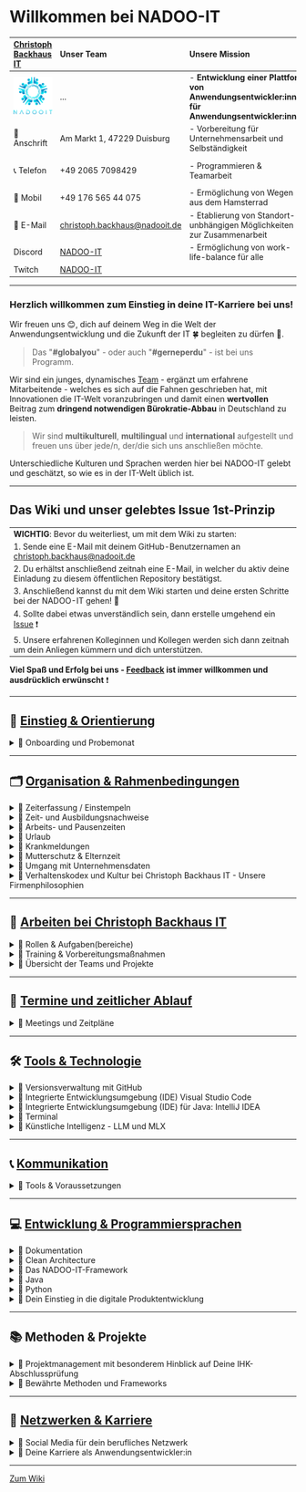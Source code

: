 # Willkommen bei NADOO-IT

| [Christoph Backhaus IT](https://wirrettendeinezeit.de) | **Unser Team**                                        | **Unsere Mission**                                                                              | **Unsere Kernwerte**                                                                             |
| :----------------------------------------------------- | :---------------------------------------------------- | :---------------------------------------------------------------------------------------------- | :----------------------------------------------------------------------------------------------- |
| ![NADOO-IT](images/nadooit.png)                        | ...                                                   | - **Entwicklung einer Plattform von Anwendungsentwickler:innen für Anwendungsentwickler:innen** | - **Es gibt keine Fehler, sondern ausschließlich Chancen, sich gemeinsam weiterzuentwickeln!** |
| 🏣 Anschrift                                           | Am Markt 1, 47229 Duisburg                            | - Vorbereitung für Unternehmensarbeit und Selbständigkeit                                       | - **Es gibt keine dummen Fragen!**                                                               |
| 📞 Telefon                                             | +49 2065 7098429                                      | - Programmieren & Teamarbeit                                                                    | - **nur gemeinsam/zusammen sind wir stark!**                                                     |
| 📱 Mobil                                               | +49 176 565 44 075                                    | - Ermöglichung von Wegen aus dem Hamsterrad                                                     |                                                                                                  |
| 📧 E-Mail                                              | <christoph.backhaus@nadooit.de>                       | - Etablierung von Standort-unbhängigen Möglichkeiten zur Zusammenarbeit                         |                                                                                                  |
| Discord                                                | [NADOO-IT](https://discord.gg/Ffv4JTFE7E)             | - Ermöglichung von work-life-balance für alle                                                   | -Vereinbarkeit von Job & Familie                                                                 |
| Twitch                                                 | [NADOO-IT](https://www.twitch.tv/nadooit_christophba) |                                                                                                 |                                                                                                  |

---

### Herzlich willkommen zum Einstieg in deine IT-Karriere bei uns!

Wir freuen uns 😊, dich auf deinem Weg in die Welt der Anwendungsentwicklung und die Zukunft der IT 🍀 begleiten zu dürfen 🙏.

> Das "**#globalyou**" - oder auch "**#gerneperdu**" - ist bei uns Programm.

Wir sind ein junges, dynamisches [Team](https://github.com/orgs/NADOOIT/people) - ergänzt um erfahrene Mitarbeitende - welches es sich auf die Fahnen geschrieben hat, mit Innovationen die IT-Welt voranzubringen und damit einen **wertvollen** Beitrag zum **dringend notwendigen Bürokratie-Abbau** in Deutschland zu leisten.

> Wir sind **multikulturell**, **multilingual** und **international** aufgestellt und freuen uns über jede/n, der/die sich uns anschließen möchte.

Unterschiedliche Kulturen und Sprachen werden hier bei NADOO-IT gelebt und geschätzt, so wie es in der IT-Welt üblich ist.

---

## Das Wiki und unser gelebtes Issue 1st-Prinzip

|                                                                                                                                           |
| :---------------------------------------------------------------------------------------------------------------------------------------- |
| **WICHTIG**: Bevor du weiterliest, um mit dem Wiki zu starten:                                                                            |
| 1. Sende eine E-Mail mit deinem GitHub-Benutzernamen an <christoph.backhaus@nadooit.de>                                                   |
| 2. Du erhältst anschließend zeitnah eine E-Mail, in welcher du aktiv deine Einladung zu diesem öffentlichen Repository bestätigst.        |
| 3. Anschließend kannst du mit dem Wiki starten und deine ersten Schritte bei der NADOO-IT gehen! 🚀                                       |
| 4. Sollte dabei etwas unverständlich sein, dann erstelle umgehend ein [Issue](https://github.com/NADOOIT/NADOO-Wiki/issues/new/choose) ❗ |
| 5. Unsere erfahrenen Kolleginnen und Kollegen werden sich dann zeitnah um dein Anliegen kümmern und dich unterstützen.                    |

**Viel Spaß und Erfolg bei uns - [Feedback](/docs/01-organisation/07-feedback-kultur/README.md) ist immer willkommen und ausdrücklich erwünscht** ❗

---

<!-- Einstieg & Orientierung -->

## 📘 [**Einstieg & Orientierung**](docs/00-willkommen/README.md)

<details>
<summary>🔹 Onboarding und Probemonat</summary>

- 🔹 [Leitfaden für deine ersten Tage](docs/00-willkommen/README.md)

</details>

---

<!-- 1. Organisation & Rahmenbedingungen -->

## 🗂️ [**Organisation & Rahmenbedingungen**](docs/01-organisation/README.md)

<!-- Zeiterfassung mit NADOO-Launchpad -->

<details>
<summary>🔹 Zeiterfassung / Einstempeln </summary>

- 🔹 [Kapitel-Übersicht](docs/01-organisation/01-zeiterfassung/README.md)
- 🔹 [Anwendungs-Guide: Das NADOO-Launchpad erklärt](docs/01-organisation/01-zeiterfassung/01-launchpad-guide/README.md)

</details>

<!-- Zeit- und Ausbildungsnachweise -->

<details>
<summary>🔹 Zeit- und Ausbildungsnachweise</summary>

- 🔹 [Kapitel-Übersicht](docs/01-organisation/02-zeit_und_ausbildungsnachweise/README.md)
- 🔹 [Beispiele für Ausbildungs- und Zeitnachweise](docs/01-organisation/02-zeit_und_ausbildungsnachweise/01-beispiele/README.md)
- 🔹 [Dateibenennungsrichtlinien](docs/01-organisation/02-zeit_und_ausbildungsnachweise/02-dateibenennung/README.md)
- 🔹 [Prüfung des Dateinamens](/docs/01-organisation/02-zeit_und_ausbildungsnachweise/03-ueberpruefung/README.md)

</details>

<!-- Arbeitszeit und Pausen -->

<details>
<summary>🔹 Arbeits- und Pausenzeiten</summary>

- 🔹 [Inhalts-Übersicht](docs/01-organisation/03-arbeits_und_pausenzeiten/README.md)

</details>

<!-- Urlaub -->

<details>
<summary>🔹 Urlaub</summary>

- 🔹 [Inhalts-Übersicht](docs/01-organisation/04-urlaub/README.md)

</details>

<!-- Krankmeldungen -->

<details>
<summary>🔹 Krankmeldungen</summary>

- 🔹 [Inhalts-Übersicht](docs/01-organisation/05-krankmeldungen/README.md)

</details>

<!-- Mutterschutz & Elternzeit -->

<details>
<summary>🔹 Mutterschutz & Elternzeit</summary>

- 🔹 [Inhalts-Übersicht](/docs/01-organisation/06-mutterschutz-elternzeit/README.md)

</details>

<!-- Datenschutz -->

<details>
<summary>🔹 Umgang mit Unternehmensdaten</summary>

- 🔹 [Inhalts-Übersicht](/docs/01-organisation/07-datenschutz/README.md)

</details>

<!-- NADOO-Philosophie -->

<details>
<summary>🔹 Verhaltenskodex und Kultur bei Christoph Backhaus IT - Unsere Firmenphilosophien</summary>

- 🔹 [Kapitel-Übersicht](/docs/01-organisation/08-firmenphilosophie/README.md)
- 🔹 [Unsere Verhaltensregeln](/docs/01-organisation/08-firmenphilosophie/01-verhaltensregeln/README.md)
- 🔹 [Unsere Feedback-Kultur](/docs/01-organisation/08-firmenphilosophie/02-feedback-kultur/README.md)
- 🔹 [KAIZEN bei Christoph Backhaus / NADOO-IT](/docs/01-organisation/08-firmenphilosophie/03-kaizen/README.md)

</details>

---

<!-- 2. Arbeiten bei NADOO -->

## 🏢 [**Arbeiten bei Christoph Backhaus IT**](/docs/02-arbeiten_bei_nadoo/README.md)

<!-- Rollen & Aufgaben(bereiche) -->

<details>
<summary>🔹 Rollen & Aufgaben(bereiche)</summary>

- 🔹 [Kapitel-Übersicht](/docs/02-arbeiten_bei_nadoo/01-rollen_und_aufgaben/README.md)
- 🔹 [Dokumentar(ist):in](/docs/02-arbeiten_bei_nadoo/01-rollen_und_aufgaben/01-dokumentar/README.md)
- 🔹 [Researcher:in](/docs/02-arbeiten_bei_nadoo/01-rollen_und_aufgaben/02-researcher/README.md)
- 🔹 [Entwickler:in](/docs/02-arbeiten_bei_nadoo/01-rollen_und_aufgaben/03-entwickler/README.md)
- 🔹 [Tester:in](/docs/02-arbeiten_bei_nadoo/01-rollen_und_aufgaben/04-tester/README.md)
- 🔹 [Teamkoordinator:in](/docs/02-arbeiten_bei_nadoo/01-rollen_und_aufgaben/05-teamkoordinator/README.md)

</details>

<!-- Prüfungs-Vorbereitung und Präsentationstraining -->

<details>
<summary>🔹 Training & Vorbereitungsmaßnahmen</summary>

- 🔹 [Kapitel-Übersicht](/docs/02-arbeiten_bei_nadoo/02-training_und_vorbereitung/README.md)
- 🔹 [Trainingsbeiträge](/docs/02-arbeiten_bei_nadoo/02-training_und_vorbereitung/01-trainingsbeitraege/README.md)
- 🔹 [Präsentationstraining](/docs/02-arbeiten_bei_nadoo/02-training_und_vorbereitung/02-praesentationstraining/README.md)

</details>

<!-- Übersicht der Teams (alt und aktiv) -->

<details>
<summary>🔹 Übersicht der Teams und Projekte</summary>

- 🔹 [Kapitel-Übersicht](/docs/02-arbeiten_bei_nadoo/03-teamuebersicht/README.md)
- 🔹 [Aktive Teams](docs/02-arbeiten_bei_nadoo/03-teamuebersicht/01-aktive_teams/README.md)
- 🔹 [Team-Archiv](docs/02-arbeiten_bei_nadoo/03-teamuebersicht/02-team_archiv/README.md)

</details>

---

<!-- 3. Meetings und Zeitpläne -->

## 📅 [**Termine und zeitlicher Ablauf**](/docs/03-meetings/README.md)

<details>
<summary>🔹 Meetings und Zeitpläne</summary>

- 🔹 [Kapitel-Übersicht](/docs/03-meetings/README.md)
- 🔹 [11er-Meeting](/docs/03-meetings/02-11er/README.md)
- 🔹 [Team-Koordinations-Meeting](/docs/03-meetings/03-teamkoordination/README.md)
- 🔹 [33er-Meeting](/docs/03-meetings/04-33er/README.md)

</details>

---

<!-- 4. Tools & Technologien -->

## 🛠️ [**Tools & Technologie**](/docs/04-tools/README.md)

<!-- Github -->

<details>
<summary>🔹 Versionsverwaltung mit GitHub</summary>

- [Kapitel-Übersicht](/docs/04-tools/01-github/README.md)
- [Repository](/docs/04-tools/01-github/01-repository/README.md)
- [Branches](/docs/04-tools/01-github/02-branches/README.md)
  - [Branch Protection](/docs/04-tools/01-github/02-branches/01-protection/README.md)
- [Pull Requests](/docs/04-tools/01-github/03-pull-requests/README.md)
  - [Merge Konflikte](/docs/04-tools/01-github/03-pull-requests/01-merge-konflikte/README.md)
  - [Code Review](/docs/04-tools/01-github/03-pull-requests/02-code-review/README.md) <!-- Datei fehlt (noch?)-->
- [Issues](/docs/04-tools/01-github/04-issues/README.md)
  - [Issue-Erstellungs-Guide](/docs/04-tools/01-github/04-issues/01-wiki-guide/README.md)
  - [Labels](/docs/04-tools/01-github/04-issues/02-labels/README.md)
  - [Types](/docs/04-tools/01-github/04-issues/02-types/README.md) <!-- Datei fehlt (noch?), 02 dopplung-->
  - [Assignees](/docs/04-tools/01-github/04-issues/03-assignees/README.md) <!-- Datei fehlt (noch?)-->
  - [Milestones](/docs/04-tools/01-github/04-issues/04-milestones/README.md) <!-- Datei fehlt (noch?)-->
  - [Projects](/docs/04-tools/01-github/04-issues/05-projects/README.md) <!-- Datei fehlt (noch?)-->
  - [Discussions](/docs/04-tools/01-github/04-issues/06-discussions/README.md) <!-- Datei fehlt (noch?)-->
  - [Templates](/docs/04-tools/01-github/04-issues/07-templates/README.md) <!-- Datei fehlt (noch?)-->
- [Actions](/docs/04-tools/01-github/05-actions/README.md)
- [Notifications](/docs/04-tools/01-github/06-notifications/README.md)
- [Suche](/docs/04-tools/01-github/07-suche/README.md)
- [Markdown](/docs/04-tools/01-github/08-markdown/README.md)

</details>

<!-- Visual Studio Code -->

<details>
<summary>🔹 Integrierte Entwicklungsumgebung (IDE) Visual Studio Code</summary>

- [Kapitel-Übersicht](/docs/04-tools/02-vscode/README.md)
- [Installation](/docs/04-tools/02-vscode/01-installation/README.md)
- [Plugins](/docs/04-tools/02-vscode/02-plugins/README.md)
- [Workspaces](/docs/04-tools/02-vscode/03-workspaces/README.md)
- [Editor](/docs/04-tools/02-vscode/04-editor/README.md)
- [Terminal](/docs/04-tools/02-vscode/05-debugging/README.md)

</details>

<!-- IntelliJ IDEA -->

<details>
<summary>🔹 Integrierte Entwicklungsumgebung (IDE) für Java: IntelliJ IDEA</summary>

- [Kapitel-Übersicht](/docs/04-tools/03-intellij/README.md)
- [Installation](/docs/04-tools/03-intellij/01-installation/README.md)

</details>

<!-- Terminal -->

<details>
<summary>🔹 Terminal</summary>

- [Inhalts-Übersicht](/docs/04-tools/04-terminal/README.md)

</details>

<!-- KI -->

<details>
<summary>🔹 Künstliche Intelligenz - LLM und MLX</summary>

- [Übersicht](/docs/04-tools/05-ki/README.md)
- [Large Language Model (LLM) und das Apple MLX Framework](/docs/04-tools/05-ki/01-llm-mlx/README.md)
- [Gemini API](/docs/04-tools/05-ki/02-gemini/README.md)

</details>

---

<!-- 5. Kommunikation -->

## 📞 [**Kommunikation**](/docs/05-kommunikation/README.md)

<details>
<summary>🔹 Tools & Voraussetzungen</summary>

- 🔹 [Discord - zentrale Kommunikationsplattform der NADOO-IT](/docs/05-kommunikation/01-discord/README.md)
  - 🔹 [Inhalts-Übersicht](/docs/05-kommunikation/01-discord/README.md)
  - 🔹 [Einrichung](/docs/05-kommunikation/01-discord/01-einrichtung/README.md)
- 🔹 [Video- & Bildschirmübertragung](/docs/05-kommunikation/02-webcam/README.md)
  - 🔹 [Android-Smartphone als Webcam nutzen](/docs/05-kommunikation/02-webcam/01-droidcam/README.md)
  - 🔹 [iOS und MacOS Integrationskamera](/docs/05-kommunikation/02-webcam/02-ios/README.md)

</details>

---

<!-- 6. Entwicklung & Programmiersprachen -->

## 💻 [**Entwicklung & Programmiersprachen**](/docs/06-entwicklung/README.md)

<!-- Dokumentation -->

<details>
<summary>🔹 Dokumentation</summary>

- 🔹 [Inhalts-Übersicht](docs/06-entwicklung/01-dokumentation/README.md)
</details>

<!-- Clean Architecture -->

<details>
<summary>🔹 Clean Architecture</summary>

- 🔹 [Inhalts-Übersicht](docs/06-entwicklung/02-clean_architecture/README.md)
</details>

<!-- das NADOO-Framework -->

<details>
<summary>🔹 Das NADOO-IT-Framework</summary>

- 🔹 [Inhalts-Übersicht](docs/06-entwicklung/03-nadoo_framework/README.md)
</details>

<!-- Java -->

<details>
<summary>🔹 Java</summary>

- 🔹 [Inhalts-Übersicht](docs/06-entwicklung/04-java/README.md)
</details>

<!-- Python -->

<details>
<summary> 🔹 Python</summary>

- 🔹 [Installation](/docs/06-entwicklung/05-python/README.md)
- 🔹 [Debugging](/docs/05-entwicklung/05-python/01-debugging/README.md)
- 🔹 [Briefcase & Toga - Python-Framework für plattformübergreifende Apps](/docs/06-entwicklung/05-python/02-briefcase-toga/README.md)
  - 🔹 [Briefcase-Debugging](/docs/06-entwicklung/05-python/02-briefcase-toga/01-debugging/README.md)
  - 🔹 [Praktische Umsetzung mit NADOO-Launchpad](/docs/06-entwicklung/05-python/02-briefcase-toga/02-launchpad/README.md)
  - 🔹 [Speech‐to‐Text‐Feature im NADOO-Launchpad](/docs/06-entwicklung/05-python/02-briefcase-toga/03-speech-to-text/README.md)

</details>

<!-- Digitale Produktentwicklung -->

<details>
<summary>🔹 Dein Einstieg in die digitale Produktentwicklung</summary>

- 🔹 [Kapitel-Einstieg](docs/06-entwicklung/06-digitale_produktentwicklung/README.md)
- 🔹 [Deine erste eigene App](docs/06-entwicklung/07-eigene_app/README.md)
- 🔹 [Lizenzen, Open Source und die Welt der Softwareabhängigkeiten](docs/06-entwicklung/08-lizenzen_open_source/README.md)

</details>

---

<!-- 7. Methoden -->

## 📚 Methoden & Projekte

<details>
<summary>🔹 Projektmanagement mit besonderem Hinblick auf Deine IHK-Abschlussprüfung</summary>

- 🔹 [Kapitel-Übersicht](/docs/07-methoden/README.md)
- 🔹 [Zeitmanagement](/docs/07-methoden/01-zeitmanagement/README.md)
- 🔹 [Planung](/docs/07-methoden/02-planung/README.md)
  - 🔹 [Antrag](/docs/07-methoden/02-planung/01-antrag/README.md)
- 🔹 [Projektmanagement](/docs/07-methoden/03-projektmanagement/README.md)
- 🔹 [Projekthasen](/docs/07-methoden/04-phasen/README.md)
- 🔹 [Projekt-Abschluss](/docs/07-methoden/05-abschluss/README.md)

</details>

<!-- Methoden und Frameworks? noch keine Ordner/Placeholder-Dateien erstellt -->

<details>
<summary>🔹 Bewährte Methoden und Frameworks</summary>

- 🔹 [Kapitel-Übersicht](/docs/07-methoden/02-methoden_und_frameworks/README.md)
- 🔹 [Scrum](/docs/07-methoden/02-methoden_und_frameworks/01-scrum/README.md)
- 🔹 [Kanban](/docs/07-methoden/02-methoden_und_frameworks/02-kanban/README.md)

</details>

---

<!--8. Netzwerken & Karriere-->

## 🚀 [Netzwerken & Karriere](/docs/08-karriere/README.md)

<!-- Social Media zum Netzwerken -->

<details>
<summary>🔹 Social Media für dein berufliches Netzwerk</summary>

- 🔹 [Kapitel-Übersicht](/docs/08-karriere/01-social_media_netzwerk/README.md)
- 🔹 [Dein GitHub-Profil](/docs/08-karriere/01-social_media_netzwerk/01-github/README.md)
- 🔹 [Dein LinkedIn-Profil](/docs/08-karriere/01-social_media_netzwerk/02-linkedin/README.md)
- 🔹 [Dein Xing-Profil](/docs/08-karriere/01-social_media_netzwerk/03-xing/README.md)
- 🔹 [Online-Kalender mit Doodle einrichten und in LinkedIn-Profil integrieren](/docs/08-karriere/01-social_media_netzwerk/04-doodle_kalender/README.md)

</details>

<!-- Anwendungsentwickler-Karriere - Tipps, Hinweise, Empfehlungen und Ähnliches -->

<details>
<summary>🔹 Deine Karriere als Anwendungsentwickler:in</summary>

- 🔹 [Kapitel-Übersicht](/docs/08-karriere/02-anwendungsentwickler_beruf/README.md)
- 🔹 [Die Verantwortung und Unsicherheit des Programmierer‐Daseins](/docs/08-karriere/02-anwendungsentwickler_beruf/01-programmierer_dasein/README.md)
- 🔹 [Das Bewerbungsverfahren im IT-Sektor](/docs/08-karriere/02-anwendungsentwickler_beruf/02-bewerbungsverfahren/README.md)
  - 🔹 [IT-Lebenslauf-101](/docs/08-karriere/02-anwendungsentwickler_beruf/02-bewerbungsverfahren//01-lebenslauf/README.md)
  - 🔹 [Technische Interviews](/docs/08-karriere/02-anwendungsentwickler_beruf/02-bewerbungsverfahren//02-technisches_interview/README.md)
  - 🔹 [Do's & Dont's](/docs/08-karriere/02-anwendungsentwickler_beruf/02-bewerbungsverfahren//03-dos_and_donts/README.md)
- 🔹 [Mögliche Orte zum Arbeiten und Lernen](/docs/08-karriere/02-anwendungsentwickler_beruf/03-lernen_und_arbeiten/README.md)
- 🔹 [Arbeiten bei Christoph Backhaus / NADOO-IT](/docs/08-karriere/02-anwendungsentwickler_beruf/04-karriere_bei_nadoo/README.md)

</details>

---

[Zum Wiki](/docs/00-willkommen/README.md)
